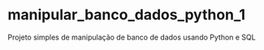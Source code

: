 # manipular_banco_dados_python_1
Projeto simples de manipulação de banco de dados usando Python e SQL
